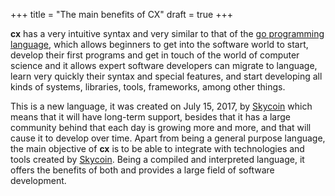 +++
title = "The main benefits of CX"
draft = true
+++

**cx** has a very intuitive syntax and very similar to that of the
[go programming language](https://golang.org/), which allows beginners to get into
the software world to start, develop their first programs and get in touch of the
world of computer science and it allows expert software developers can migrate to
language, learn very quickly their syntax and special features, and start
developing all kinds of systems, libraries, tools, frameworks, among other things.

This is a new language, it was created on July 15, 2017, by
[Skycoin](https://www.skycoin.net/) which means that it will have long-term
support, besides that it has a large community behind that each day is growing more
and more, and that will cause it to develop over time. Apart from being a general
purpose language, the main objective of **cx** is to be able to integrate with
technologies and tools created by [Skycoin](https://www.skycoin.net/). Being a
compiled and interpreted language, it offers the benefits of both and provides a
large field of software development.
